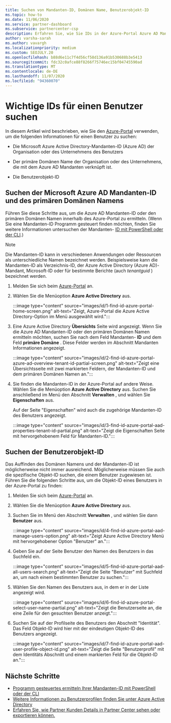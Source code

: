 ```yaml
---
title: Suchen von Mandanten-ID, Domänen Name, Benutzerobjekt-ID
ms.topic: how-to
ms.date: 11/06/2020
ms.service: partner-dashboard
ms.subservice: partnercenter-csp
description: Erfahren Sie, wie Sie IDs in der Azure-Portal Azure AD Mandanten-ID, Domänen Name oder bestimmte Benutzerobjekt-ID des Unternehmens finden. Einige Aufgaben benötigen diese Informationen.
author: varsha-sarah
ms.author: vavargh
ms.localizationpriority: medium
ms.custom: SEOJULY.20
ms.openlocfilehash: b88d6e11c7f4d56cf58d136a91b530688b3e5413
ms.sourcegitcommit: fdc32c0afce88f8266f75746ec15bf04745590ad
ms.translationtype: MT
ms.contentlocale: de-DE
ms.lasthandoff: 11/07/2020
ms.locfileid: "94360070"
---
```

# <a name="locate-important-ids-for-a-user"></a>Wichtige IDs für einen Benutzer suchen

In diesem Artikel wird beschrieben, wie Sie den [Azure-Portal](https://portal.azure.com/) verwenden, um die folgenden Informationen für einen Benutzer zu suchen:

- Die Microsoft Azure Active Directory-Mandanten-ID (Azure AD) der Organisation oder des Unternehmens des Benutzers

- Der primäre Domänen Name der Organisation oder des Unternehmens, die mit dem Azure AD Mandanten verknüpft ist.

- Die Benutzerobjekt-ID

## <a name="find-the-microsoft-azure-ad-tenant-id-and-primary-domain-name"></a>Suchen der Microsoft Azure AD Mandanten-ID und des primären Domänen Namens

Führen Sie diese Schritte aus, um die Azure AD Mandanten-ID oder den primären Domänen Namen innerhalb des Azure-Portal zu ermitteln. (Wenn Sie eine Mandanten-ID Programm gesteuert finden möchten, finden Sie weitere Informationen untersuchen der Mandanten- [ID mit PowerShell oder der CLI](/azure/active-directory/fundamentals/active-directory-how-to-find-tenant.md#find-tenant-id-with-powershell).)

> [!NOTE]
> Die Mandanten-ID kann in verschiedenen Anwendungen oder Ressourcen als unterschiedliche Namen bezeichnet werden. Beispielsweise kann die Mandanten-ID als Verzeichnis-ID, der Azure Active Directory (Azure AD)-Mandant, Microsoft-ID oder für bestimmte Berichte (auch *tenantguid* ) bezeichnet werden.

1. Melden Sie sich beim [Azure-Portal](https://portal.azure.com/) an.

2. Wählen Sie die Menüoption **Azure Active Directory** aus.

   :::image type="content" source="images/id/1-find-id-azure-portal-home-screen.png" alt-text="Zeigt, Azure-Portal die Azure Active Directory-Option im Menü ausgewählt wird.":::

3. Eine Azure Active Directory **Übersichts** Seite wird angezeigt. Wenn Sie die Azure AD Mandanten-ID oder den primären Domänen Namen ermitteln möchten, suchen Sie nach dem Feld Mandanten- **ID** und dem Feld **primäre Domäne** . Diese Felder werden im Abschnitt Mandanten Informationen angezeigt.

   :::image type="content" source="images/id/2-find-id-azure-portal-azure-ad-overview-tenant-id-partial-screen.png" alt-text="Zeigt eine Übersichtsseite mit zwei markierten Feldern, der Mandanten-ID und dem primären Domänen Namen an.":::

4. Sie finden die Mandanten-ID in der Azure-Portal auf andere Weise. Wählen Sie die Menüoption **Azure Active Directory** aus. Suchen Sie anschließend im Menü den Abschnitt **Verwalten** , und wählen Sie **Eigenschaften** aus.

   Auf der Seite "Eigenschaften" wird auch die zugehörige Mandanten-ID des Benutzers angezeigt.

   :::image type="content" source="images/id/3-find-id-azure-portal-aad-properties-tenant-id-partial.png" alt-text="Zeigt die Eigenschaften Seite mit hervorgehobenem Feld für Mandanten-ID.":::

## <a name="find-the-user-object-id"></a>Suchen der Benutzerobjekt-ID

Das Auffinden des Domänen Namens und der Mandanten-ID ist möglicherweise nicht immer ausreichend. Möglicherweise müssen Sie auch die spezifische Objekt-ID suchen, die einem Benutzer zugewiesen ist. Führen Sie die folgenden Schritte aus, um die Objekt-ID eines Benutzers in der Azure-Portal zu finden:

1. Melden Sie sich beim [Azure-Portal](https://portal.azure.com/) an.

2. Wählen Sie die Menüoption **Azure Active Directory** aus.

3. Suchen Sie im Menü den Abschnitt **Verwalten** , und wählen Sie dann **Benutzer** aus.

      :::image type="content" source="images/id/4-find-id-azure-portal-aad-manage-users-option.png" alt-text="Zeigt Azure Active Directory Menü mit hervorgehobener Option &quot;Benutzer&quot; an.":::

4. Geben Sie auf der Seite Benutzer den Namen des Benutzers in das Suchfeld ein.

      :::image type="content" source="images/id/5-find-id-azure-portal-aad-all-users-search.png" alt-text="Zeigt die Seite &quot;Benutzer&quot; mit Suchfeld an, um nach einem bestimmten Benutzer zu suchen.":::

5. Wählen Sie den Namen des Benutzers aus, in dem er in der Liste angezeigt wird.  

      :::image type="content" source="images/id/6-find-id-azure-portal-select-user-name-partial.png" alt-text="Zeigt die Benutzerseite an, die eine Zeile für den gesuchten Benutzer anzeigt.":::

6. Suchen Sie auf der Profilseite des Benutzers den Abschnitt "Identität". Das Feld Objekt-ID wird hier mit der eindeutigen Objekt-ID des Benutzers angezeigt.

      :::image type="content" source="images/id/7-find-id-azure-portal-aad-user-profile-object-id.png" alt-text="Zeigt die Seite &quot;Benutzerprofil&quot; mit dem Identitäts Abschnitt und einem markierten Feld für die Objekt-ID an.":::

## <a name="next-steps"></a>Nächste Schritte

- [Programm gesteuertes ermitteln Ihrer Mandanten-ID mit PowerShell oder der CLI](/azure/active-directory/fundamentals/active-directory-how-to-find-tenant)
- [Weitere Informationen zu Benutzerprofilen finden Sie unter Azure Active Directory](/azure/active-directory/fundamentals/active-directory-users-profile-azure-portal)
- [Erfahren Sie, wie Partner Kunden Details in Partner Center sehen oder exportieren können.](see-your-customer-list.md)
